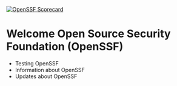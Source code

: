 [![OpenSSF Scorecard](https://api.scorecard.dev/projects/github.com/hamiri22/openssf-research/badge)](https://scorecard.dev/viewer/?uri=github.com/hamiri22/openssf-research)


# Welcome Open Source Security Foundation (OpenSSF)

- Testing OpenSSF
- Information about OpenSSF
- Updates about OpenSSF 
